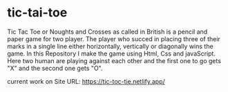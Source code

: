 # tic-tai-toe

Tic Tac Toe or Noughts and Crosses as called in British is a pencil and paper game for two player. The player who succed in placing three of their marks in a single line either horizontally, vertically or diagonally wins the game. In this Repository I make the game using Html, Css and javaScript. Here two human are playing against each other and the first one to go gets "X" and the second one gets "O".

current work on Site URL: https://tic-toc-tie.netlify.app/
